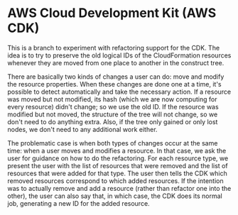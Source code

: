 # AWS Cloud Development Kit (AWS CDK)

This is a branch to experiment with refactoring support for the CDK. The 
idea is to try to preserve the old logical IDs of the CloudFormation 
resources whenever they are moved from one place to another in the construct 
tree. 

There are basically two kinds of changes a user can do: move and modify the 
resource properties. When these changes are done one at a time, it's 
possible to detect automatically and take the necessary action. If a 
resource was moved but not modified, its hash (which we are now computing 
for every resource) didn't change; so we use the old ID. If the resource was 
modified but not moved, the structure of the tree will not change, so we 
don't need to do anything extra. Also, if the tree only gained or only lost 
nodes, we don't need to any additional work either.

The problematic case is when both types of changes occur at the same time: 
when a user moves and modifies a resource. In that case, we ask the user for 
guidance on how to do the refactoring. For each resource type, we present 
the user with the list of resources that were removed and the list of 
resources that were added for that type. The user then tells the CDK which 
removed resources correspond to which added resources. If the intention was 
to actually remove and add a resource (rather than refactor one into the 
other), the user can also say that, in which case, the CDK does its normal 
job, generating a new ID for the added resource.
